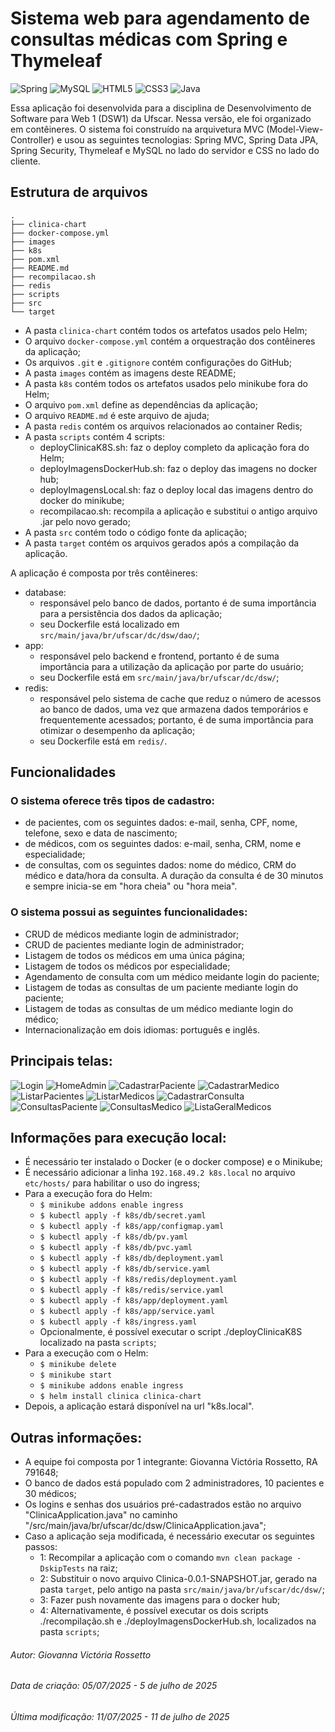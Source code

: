 # Sistema web para agendamento de consultas médicas com Spring e Thymeleaf

![Spring](https://img.shields.io/badge/Spring-6DB33F?style=for-the-badge&logo=spring&logoColor=white)
![MySQL](https://img.shields.io/badge/MySQL-00000F?style=for-the-badge&logo=mysql&logoColor=white)
![HTML5](https://img.shields.io/badge/HTML5-E34F26?style=for-the-badge&logo=html5&logoColor=white)
![CSS3](https://img.shields.io/badge/CSS3-1572B6?style=for-the-badge&logo=css3&logoColor=white)
![Java](https://img.shields.io/badge/Java-ED8B00?style=for-the-badge&logo=openjdk&logoColor=white)

Essa aplicação foi desenvolvida para a disciplina de Desenvolvimento de Software para Web 1 (DSW1) da Ufscar. Nessa versão, ele foi organizado em contêineres. O sistema foi construído na arquivetura MVC (Model-View-Controller) e usou as seguintes tecnologias: Spring MVC, Spring Data JPA, Spring Security, Thymeleaf e MySQL no lado do servidor e CSS no lado do cliente.

## Estrutura de arquivos

```
.
├── clinica-chart
├── docker-compose.yml
├── images
├── k8s
├── pom.xml
├── README.md
├── recompilacao.sh
├── redis
├── scripts
├── src
└── target
```

- A pasta ```clinica-chart``` contém todos os artefatos usados pelo Helm;
- O arquivo ```docker-compose.yml``` contém a orquestração dos contêineres da aplicação;
- Os arquivos ```.git``` e ```.gitignore``` contém configurações do GitHub;
- A pasta ```images``` contém as imagens deste README;
- A pasta ```k8s``` contém todos os artefatos usados pelo minikube fora do Helm;
- O arquivo ```pom.xml``` define as dependências da aplicação;
- O arquivo ```README.md``` é este arquivo de ajuda;
- A pasta ```redis``` contém os arquivos relacionados ao container Redis;
- A pasta ```scripts``` contém 4 scripts:
  - deployClinicaK8S.sh: faz o deploy completo da aplicação fora do Helm;
  - deployImagensDockerHub.sh: faz o deploy das imagens no docker hub;
  - deployImagensLocal.sh: faz o deploy local das imagens dentro do docker do minikube;
  - recompilacao.sh: recompila a aplicação e substitui o antigo arquivo .jar pelo novo gerado;
- A pasta ```src``` contém todo o código fonte da aplicação;
- A pasta ```target``` contém os arquivos gerados após a compilação da aplicação.

A aplicação é composta por três contêineres:
- database:
  - responsável pelo banco de dados, portanto é de suma importância para a persistência dos dados da aplicação;
  - seu Dockerfile está localizado em ```src/main/java/br/ufscar/dc/dsw/dao/```;
- app:
  - responsável pelo backend e frontend, portanto é de suma importância para a utilização da aplicação por parte do usuário;
  - seu Dockerfile está em ```src/main/java/br/ufscar/dc/dsw/```;
- redis:
  - responsável pelo sistema de cache que reduz o número de acessos ao banco de dados, uma vez que armazena dados temporários e frequentemente acessados; portanto, é de suma importância para otimizar o desempenho da aplicação; 
  - seu Dockerfile está em ```redis/```.

## Funcionalidades

### O sistema oferece três tipos de cadastro:
  - de pacientes, com os seguintes dados: e-mail, senha, CPF, nome, telefone, sexo e data de nascimento;
  - de médicos, com os seguintes dados: e-mail, senha, CRM, nome e especialidade;
  - de consultas, com os seguintes dados: nome do médico, CRM do médico e data/hora da consulta. A duração da consulta é de 30 minutos e sempre inicia-se em "hora cheia" ou "hora meia".

### O sistema possui as seguintes funcionalidades:
  - CRUD de médicos mediante login de administrador;
  - CRUD de pacientes mediante login de administrador;
  - Listagem de todos os médicos em uma única página;
  - Listagem de todos os médicos por especialidade;
  - Agendamento de consulta com um médico meidante login do paciente;
  - Listagem de todas as consultas de um paciente mediante login do paciente;
  - Listagem de todas as consultas de um médico mediante login do médico;
  - Internacionalização em dois idiomas: português e inglês.

## Principais telas:

![Login](images/login.png)
![HomeAdmin](images/homeAdmin.png)
![CadastrarPaciente](images/cadastrarPaciente.png)
![CadastrarMedico](images/cadastroMedico.png)
![ListarPacientes](images/listaPaciente.png)
![ListarMedicos](images/listaMedicos.png)
![CadastrarConsulta](images/cadastrarConsulta.png)
![ConsultasPaciente](images/consultasPaciente.png)
![ConsultasMedico](images/consultasMedico.png)
![ListaGeralMedicos](images/listaGeral.png)

## Informações para execução local:
  - É necessário ter instalado o Docker (e o docker compose) e o Minikube;
  - É necessário adicionar a linha ```192.168.49.2 k8s.local``` no arquivo ```etc/hosts/``` para habilitar o uso do ingress;
  - Para a execução fora do Helm:
    - ```$ minikube addons enable ingress```
    - ```$ kubectl apply -f k8s/db/secret.yaml```
    - ```$ kubectl apply -f k8s/app/configmap.yaml```
    - ```$ kubectl apply -f k8s/db/pv.yaml```
    - ```$ kubectl apply -f k8s/db/pvc.yaml```
    - ```$ kubectl apply -f k8s/db/deployment.yaml```
    - ```$ kubectl apply -f k8s/db/service.yaml```
    - ```$ kubectl apply -f k8s/redis/deployment.yaml```
    - ```$ kubectl apply -f k8s/redis/service.yaml```
    - ```$ kubectl apply -f k8s/app/deployment.yaml```
    - ```$ kubectl apply -f k8s/app/service.yaml```
    - ```$ kubectl apply -f k8s/ingress.yaml```
    - Opcionalmente, é possível executar o script ./deployClinicaK8S localizado na pasta ```scripts```;
  - Para a execução com o Helm:
    - ```$ minikube delete```
    - ```$ minikube start```
    - ```$ minikube addons enable ingress```
    - ```$ helm install clinica clinica-chart```
  - Depois, a aplicação estará disponível na url "k8s.local".

## Outras informações:
  - A equipe foi composta por 1 integrante: Giovanna Victória Rossetto, RA 791648;
  - O banco de dados está populado com 2 administradores, 10 pacientes e 30 médicos;
  - Os logins e senhas dos usuários pré-cadastrados estão no arquivo "ClinicaApplication.java" no caminho "/src/main/java/br/ufscar/dc/dsw/ClinicaApplication.java";
  - Caso a aplicação seja modificada, é necessário executar os seguintes passos:
    - 1: Recompilar a aplicação com o comando ```mvn clean package -DskipTests``` na raiz;
    - 2: Substituir o novo arquivo Clinica-0.0.1-SNAPSHOT.jar, gerado na pasta ```target```, pelo antigo na pasta ```src/main/java/br/ufscar/dc/dsw/```;
    - 3: Fazer push novamente das imagens para o docker hub;
    - 4: Alternativamente, é possível executar os dois scripts ./recompilação.sh e ./deployImagensDockerHub.sh, localizados na pasta ```scripts```;

###### Autor: Giovanna Victória Rossetto
###### Data de criação: 05/07/2025 - 5 de julho de 2025
###### Última modificação: 11/07/2025 - 11 de julho de 2025
